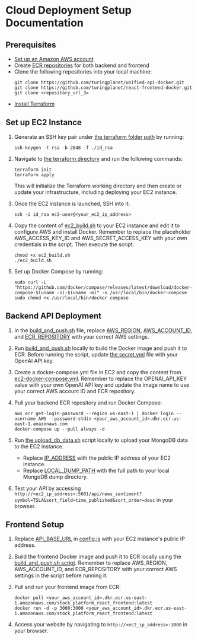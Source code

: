 # Cloud Deployment Setup Documentation

## Prerequisites
* [Set up an Amazon AWS account](https://aws.amazon.com/)
* Create [ECR repositories](https://docs.aws.amazon.com/AmazonECR/latest/userguide/repository-create.html) for both backend and frontend
* Clone the following repositories into your local machine:
   ```
   git clone https://github.com/turingplanet/unified-api-docker.git
   git clone https://github.com/turingplanet/react-frontend-docker.git
   git clone <repository_url_3>
   ```
* [Install Terraform](https://developer.hashicorp.com/terraform/tutorials/aws-get-started/install-cli)

## Set up EC2 Instance
1.  Generate an SSH key pair under [the terraform folder path](https://github.com/turingplanet/cloud-deployment/tree/main/terraform) by running:
    ```
    ssh-keygen -t rsa -b 2048 -f ./id_rsa
    ```

2.  Navigate to [the terraform directory](https://github.com/turingplanet/cloud-deployment/tree/main/terraform) and run the following commands:
    ```
    terraform init
    terraform apply
    ```
    This will initialize the Terraform working directory and then create or update your infrastructure, including deploying your EC2 instance.

3. Once the EC2 instance is launched, SSH into it:
   ```
   ssh -i id_rsa ec2-user@<your_ec2_ip_address>
   ```

4. Copy the content of [ec2_build.sh](https://github.com/turingplanet/cloud-deployment/blob/main/script/ec2_build.sh) to your EC2 instance and edit it to configure AWS and install Docker. Remember to replace the placeholder AWS_ACCESS_KEY_ID and AWS_SECRET_ACCESS_KEY with your own credentials in the script. Then execute the script.
    ```
    chmod +x ec2_build.sh
    ./ec2_build.sh
    ```

5. Set up Docker Compose by running:
   ```
   sudo curl -L "https://github.com/docker/compose/releases/latest/download/docker-compose-$(uname -s)-$(uname -m)" -o /usr/local/bin/docker-compose
   sudo chmod +x /usr/local/bin/docker-compose
   ```

## Backend API Deployment
1. In the [build_and_push.sh](https://github.com/turingplanet/unified-api-docker/blob/main/build_and_push.sh) file, replace [AWS_REGION](https://github.com/turingplanet/unified-api-docker/blob/main/build_and_push.sh#L4), [AWS_ACCOUNT_ID](https://github.com/turingplanet/unified-api-docker/blob/main/build_and_push.sh#L5), and [ECR_REPOSITORY](https://github.com/turingplanet/unified-api-docker/blob/main/build_and_push.sh#L6) with your correct AWS settings.

2. Run [build_and_push.sh](https://github.com/turingplanet/unified-api-docker/blob/main/build_and_push.sh) locally to build the Docker image and push it to ECR. Before running the script, update [the secret.yml](https://github.com/turingplanet/unified-api-docker/blob/main/secret.yml) file with your OpenAI API key.

3. Create a docker-compose.yml file in EC2 and copy the content from [ec2-docker-compose.yml](https://github.com/turingplanet/unified-api-docker/blob/main/ec2-docker-compose.yml). Remember to replace the OPENAI_API_KEY value with your own OpenAI API key and update the image name to use your correct AWS account ID and ECR repository.

4. Pull your backend ECR repository and run Docker Compose:
   ```
   aws ecr get-login-password --region us-east-1 | docker login --username AWS --password-stdin <your_aws_account_id>.dkr.ecr.us-east-1.amazonaws.com
   docker-compose up --pull always -d
   ```

5. Run [the upload_db_data.sh](https://github.com/turingplanet/cloud-deployment/blob/main/script/upload_db_data.sh) script locally to upload your MongoDB data to the EC2 instance. 
    * Replace [IP_ADDRESS](https://github.com/turingplanet/cloud-deployment/blob/main/script/upload_db_data.sh#L4) with the public IP address of your EC2 instance.
    * Replace [LOCAL_DUMP_PATH](https://github.com/turingplanet/cloud-deployment/blob/main/script/upload_db_data.sh#L10) with the full path to your local MongoDB dump directory.

6. Test your API by accessing `http://<ec2_ip_address>:5001/api/news_sentiment?symbol=TSLA&sort_field=time_published&sort_order=desc` in your browser.

## Frontend Setup

1. Replace [API_BASE_URL](https://github.com/turingplanet/react-frontend-docker/blob/main/src/components/utils/config.js#L1) in [config.js](https://github.com/turingplanet/react-frontend-docker/blob/main/src/components/utils/config.js#L1) with your EC2 instance's public IP address.

2. Build the frontend Docker image and push it to ECR locally using the [build_and_push.sh script](https://github.com/turingplanet/react-frontend-docker/blob/main/build_and_push.sh). Remember to replace AWS_REGION, AWS_ACCOUNT_ID, and ECR_REPOSITORY with your correct AWS settings in the script before running it.

3. Pull and run your frontend image from ECR:
   ```
   docker pull <your_aws_account_id>.dkr.ecr.us-east-1.amazonaws.com/stock_platform_react_frontend:latest
   docker run -d -p 3000:3000 <your_aws_account_id>.dkr.ecr.us-east-1.amazonaws.com/stock_platform_react_frontend:latest
   ```

4. Access your website by navigating to `http://<ec2_ip_address>:3000` in your browser.


